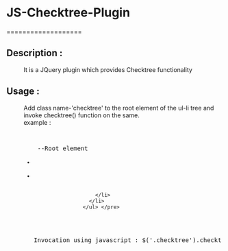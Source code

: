 <h1>JS-Checktree-Plugin</h1>
===================
<dl><h2>Description :</h2></dl>
<dd>It is a JQuery plugin which provides Checktree functionality</dd>

<dl><h2>Usage :</h2></dl> 
<dd>Add class name-'checktree' to the root element of the ul-li tree and invoke checktree() function on the same.
<br>example :<pre> <ul class="checktree"> --Root element
                      <li>
                        <li>
                          
                        </li>
                      </li>
                    </ul> </pre>
<br>                
Invocation using javascript : $('.checktree').checktree();
</dd>
